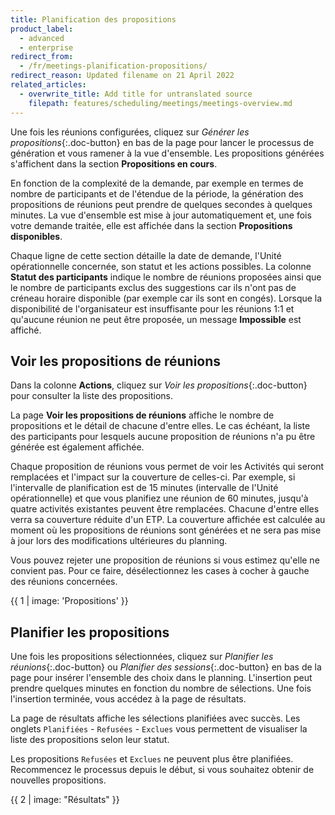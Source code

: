 ```yaml
---
title: Planification des propositions
product_label:
  - advanced
  - enterprise
redirect_from:
  - /fr/meetings-planification-propositions/
redirect_reason: Updated filename on 21 April 2022
related_articles:
  - overwrite_title: Add title for untranslated source
    filepath: features/scheduling/meetings/meetings-overview.md
---
```


Une fois les réunions configurées, cliquez sur *Générer les propositions*{:.doc-button} en bas de la page pour lancer le processus de génération et vous ramener à la vue d'ensemble. Les propositions générées s'affichent dans la section **Propositions en cours**.

En fonction de la complexité de la demande, par exemple en termes de nombre de participants et de l'étendue de la période, la génération des propositions de réunions peut prendre de quelques secondes à quelques minutes. La vue d'ensemble est mise à jour automatiquement et, une fois votre demande traitée, elle est affichée dans la section **Propositions disponibles**.

Chaque ligne de cette section détaille la date de demande, l'Unité opérationnelle concernée, son statut et les actions possibles.
La colonne **Statut des participants** indique le nombre de réunions proposées ainsi que le nombre de participants exclus des suggestions car ils n'ont pas de créneau horaire disponible (par exemple car ils sont en congés). Lorsque la disponibilité de l'organisateur est insuffisante pour les réunions 1:1 et qu'aucune réunion ne peut être proposée, un message **Impossible** est affiché.

## Voir les propositions de réunions

Dans la colonne **Actions**, cliquez sur *Voir les propositions*{:.doc-button} pour consulter la liste des propositions.

La page **Voir les propositions de réunions** affiche le nombre de propositions et le détail de chacune d'entre elles. Le cas échéant, la liste des participants pour lesquels aucune proposition de réunions n'a pu être générée est également affichée.

Chaque proposition de réunions vous permet de voir les Activités qui seront remplacées et l'impact sur la couverture de celles-ci.
Par exemple, si l'intervalle de planification est de 15 minutes (intervalle de l'Unité opérationnelle) et que vous planifiez une réunion de 60 minutes, jusqu'à quatre activités existantes peuvent être remplacées. Chacune d'entre elles verra sa couverture réduite d'un ETP. La couverture affichée est calculée au moment où les propositions de réunions sont générées et ne sera pas mise à jour lors des modifications ultérieures du planning.

Vous pouvez rejeter une proposition de réunions si vous estimez qu'elle ne convient pas. Pour ce faire, désélectionnez les cases à cocher à gauche des réunions concernées.

{{ 1 | image: 'Propositions' }}

## Planifier les propositions

Une fois les propositions sélectionnées, cliquez sur *Planifier les réunions*{:.doc-button} ou *Planifier des sessions*{:.doc-button} en bas de la page pour insérer l'ensemble des choix dans le planning. L'insertion peut prendre quelques minutes en fonction du nombre de sélections. Une fois l'insertion terminée, vous accédez à la page de résultats.

La page de résultats affiche les sélections planifiées avec succès. Les onglets `Planifiées` - `Refusées` - `Exclues` vous permettent de visualiser la liste des propositions selon leur statut.

Les propositions `Refusées` et `Exclues` ne peuvent plus être planifiées. Recommencez le processus depuis le début, si vous souhaitez obtenir de nouvelles propositions.

{{ 2 | image: "Résultats" }}
